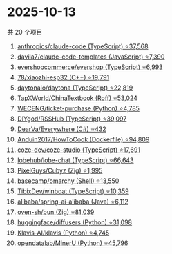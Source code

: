 # 2025-10-13

共 20 个项目

<!-- BEGIN GITHUB -->
<!-- 最后更新时间 2025-10-13 07:07:30 +0800 -->
1. [anthropics/claude-code (TypeScript) ⭐37,568](https://github.com/anthropics/claude-code)
1. [davila7/claude-code-templates (JavaScript) ⭐7,390](https://github.com/davila7/claude-code-templates)
1. [evershopcommerce/evershop (TypeScript) ⭐6,993](https://github.com/evershopcommerce/evershop)
1. [78/xiaozhi-esp32 (C++) ⭐19,791](https://github.com/78/xiaozhi-esp32)
1. [daytonaio/daytona (TypeScript) ⭐22,819](https://github.com/daytonaio/daytona)
1. [TapXWorld/ChinaTextbook (Roff) ⭐53,024](https://github.com/TapXWorld/ChinaTextbook)
1. [WECENG/ticket-purchase (Python) ⭐4,785](https://github.com/WECENG/ticket-purchase)
1. [DIYgod/RSSHub (TypeScript) ⭐39,097](https://github.com/DIYgod/RSSHub)
1. [DearVa/Everywhere (C#) ⭐432](https://github.com/DearVa/Everywhere)
1. [Anduin2017/HowToCook (Dockerfile) ⭐94,809](https://github.com/Anduin2017/HowToCook)
1. [coze-dev/coze-studio (TypeScript) ⭐17,691](https://github.com/coze-dev/coze-studio)
1. [lobehub/lobe-chat (TypeScript) ⭐66,643](https://github.com/lobehub/lobe-chat)
1. [PixelGuys/Cubyz (Zig) ⭐1,995](https://github.com/PixelGuys/Cubyz)
1. [basecamp/omarchy (Shell) ⭐13,550](https://github.com/basecamp/omarchy)
1. [TibixDev/winboat (TypeScript) ⭐10,359](https://github.com/TibixDev/winboat)
1. [alibaba/spring-ai-alibaba (Java) ⭐6,112](https://github.com/alibaba/spring-ai-alibaba)
1. [oven-sh/bun (Zig) ⭐81,039](https://github.com/oven-sh/bun)
1. [huggingface/diffusers (Python) ⭐31,098](https://github.com/huggingface/diffusers)
1. [Klavis-AI/klavis (Python) ⭐4,745](https://github.com/Klavis-AI/klavis)
1. [opendatalab/MinerU (Python) ⭐45,796](https://github.com/opendatalab/MinerU)
<!-- END GITHUB -->